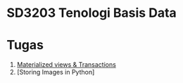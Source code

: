 # SD3203 Tenologi Basis Data

# Tugas
1. [Materialized views & Transactions](/tugas/materialized-views-transactions.md)
2. [Storing Images in Python]
